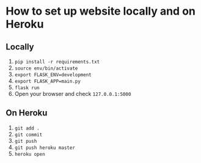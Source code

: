 # **How to set up website locally and on Heroku**

## Locally

1. `pip install -r requirements.txt `
2. `source env/bin/activate`
3. `export FLASK_ENV=development`
4. `export FLASK_APP=main.py`
5. `flask run`
6. Open your browser and check `127.0.0.1:5000`

## On Heroku

1. `git add .`
2. `git commit`
3. `git push`
4. `git push heroku master`
5. `heroku open`
